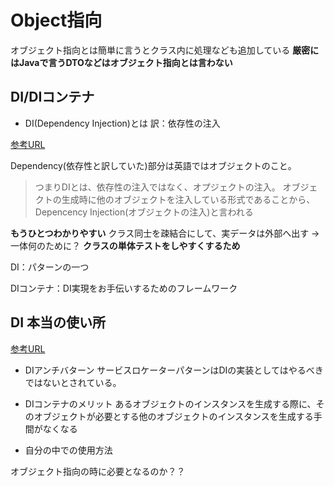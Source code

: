 # Object指向

オブジェクト指向とは簡単に言うとクラス内に処理なども追加している
**厳密にはJavaで言うDTOなどはオブジェクト指向とは言わない**

## DI/DIコンテナ

- DI(Dependency Injection)とは 訳：依存性の注入

[参考URL](https://qiita.com/hinom77/items/1d7a30ba5444454a21a8)

Dependency(依存性と訳していた)部分は英語ではオブジェクトのこと。
>つまりDIとは、依存性の注入ではなく、オプジェクトの注入。
>オブジェクトの生成時に他のオブジェクトを注入している形式であることから、Depencency Injection(オブジェクトの注入)と言われる

**もうひとつわかりやすい**
クラス同士を疎結合にして、実データは外部へ出す
→一体何のために？
**クラスの単体テストをしやすくするため**

DI：パターンの一つ

DIコンテナ：DI実現をお手伝いするためのフレームワーク

## DI 本当の使い所

[参考URL](https://www.ulsystems.co.jp/topics/025)

- DIアンチバターン
サービスロケーターパターンはDIの実装としてはやるべきではないとされている。

- DIコンテナのメリット
あるオブジェクトのインスタンスを生成する際に、そのオブジェクトが必要とする他のオブジェクトのインスタンスを生成する手間がなくなる

- 自分の中での使用方法

オブジェクト指向の時に必要となるのか？？
